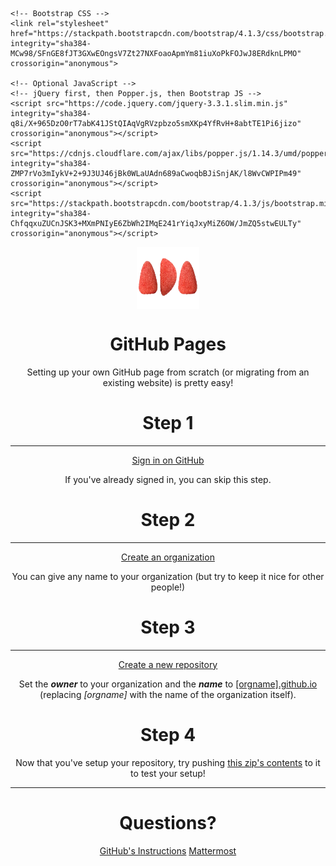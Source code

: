 <!doctype html>
<html lang="en">
  <head>
    <!-- Required meta tags -->
    <meta charset="utf-8">
    <meta name="viewport" content="width=device-width, initial-scale=1, shrink-to-fit=no">

    <!-- Bootstrap CSS -->
    <link rel="stylesheet" href="https://stackpath.bootstrapcdn.com/bootstrap/4.1.3/css/bootstrap.min.css" integrity="sha384-MCw98/SFnGE8fJT3GXwEOngsV7Zt27NXFoaoApmYm81iuXoPkFOJwJ8ERdknLPMO" crossorigin="anonymous">

    <!-- Optional JavaScript -->
    <!-- jQuery first, then Popper.js, then Bootstrap JS -->
    <script src="https://code.jquery.com/jquery-3.3.1.slim.min.js" integrity="sha384-q8i/X+965DzO0rT7abK41JStQIAqVgRVzpbzo5smXKp4YfRvH+8abtTE1Pi6jizo" crossorigin="anonymous"></script>
    <script src="https://cdnjs.cloudflare.com/ajax/libs/popper.js/1.14.3/umd/popper.min.js" integrity="sha384-ZMP7rVo3mIykV+2+9J3UJ46jBk0WLaUAdn689aCwoqbBJiSnjAK/l8WvCWPIPm49" crossorigin="anonymous"></script>
    <script src="https://stackpath.bootstrapcdn.com/bootstrap/4.1.3/js/bootstrap.min.js" integrity="sha384-ChfqqxuZUCnJSK3+MXmPNIyE6ZbWh2IMqE241rYiqJxyMiZ6OW/JmZQ5stwEULTy" crossorigin="anonymous"></script>

  </head>
  <body>
    <div class="container">
      <div class="jumbotron">
        <div class="row">
          <div class="col-sm-12">
            <div style="display: flex; justify-content: center;">
              <img src="images/ada.png" style="width: 100px; height: 100px;"/>
            </div>
            <h1 align="center">GitHub Pages</h1> 
            <p align="center">Setting up your own GitHub page from scratch (or migrating from an existing website) is pretty easy!</p>
          </div>
        </div>
      </div>
      <div class="row">
        <div class="col-sm-4">
          <div class="jumbotron">
            <h1 align="middle">Step 1</h1>
            <hr>
            <p align="middle">
              <a class="btn btn-success" href="https://github.com/login" target="_blank">Sign in on GitHub</a>
            </p>
            <p align="middle">
              If you've already signed in, you can skip this step.
            </p>
          </div>
        </div>
        <div class="col-sm-4">
          <div class="jumbotron">
            <h1 align="middle">Step 2</h1>
            <hr>
            <p align="middle">
              <a class="btn btn-primary" href="https://github.com/account/organizations/new" target="_blank">Create an organization</a>
            </p>
            <p align="middle">
              You can give any name to your organization (but try to keep it nice for other people!)
            </p>
          </div>
        </div>
        <div class="col-sm-4">
          <div class="jumbotron">
            <h1 align="middle">Step 3</h1>
            <hr>
            <p align="middle">
              <a class="btn btn-danger" href="https://github.com/new" target="_blank">Create a new repository</a>
            </p>
            <p align="middle">
              Set the <i><b>owner</b></i> to your organization and the <i><b>name</b></i> to <u>[orgname].github.io</u> (replacing <i>[orgname]</i> with the name of the organization itself).
            </p>
          </div>
        </div>
      </div>
      <div class="jumbotron">
        <div class="row">
          <div class="col-sm-12">
            <h1 align="center">Step 4</h1> 
            <p align="middle">
              Now that you've setup your repository, try pushing <a href="assets/sample.zip" target="_blank">this zip's contents</a> to it to test your setup!
            </p>
            <hr>
            <h1 align="center">Questions?</h1> 
            <p align="middle">
              <a class="btn btn-success" href="https://pages.github.com/" target="_blank">GitHub's Instructions</a>&nbsp;<a class="btn btn-primary" href="https://icmattermost.epfl.ch/cs-401/" target="_blank">Mattermost</a>
            </p>
          </div>
        </div>
      </div>
    </div>

  </body>
</html>
